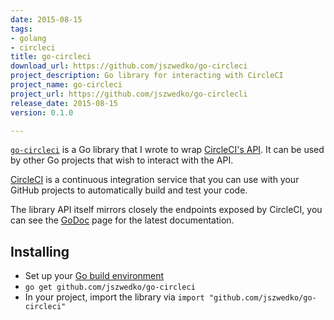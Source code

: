 ```yaml
---
date: 2015-08-15
tags:
- golang
- circleci
title: go-circleci
download_url: https://github.com/jszwedko/go-circleci
project_description: Go library for interacting with CircleCI
project_name: go-circleci
project_url: https://github.com/jszwedko/go-circlecli
release_date: 2015-08-15
version: 0.1.0

---
```


[`go-circleci`](https://github.com/jszwedko/go-circleci) is a Go library that
I wrote to wrap [CircleCI's API](https://circleci.com/docs/api). It can be used
by other Go projects that wish to interact with the API.

<!--more-->

[CircleCI](https://circleci.com) is a continuous integration service that you
can use with your GitHub projects to automatically build and test your code.

The library API itself mirrors closely the endpoints exposed by CircleCI, you
can see the [GoDoc](http://godoc.org/github.com/jszwedko/go-circleci) page for
the latest documentation.

## Installing

- Set up your [Go build environment](https://golang.org/doc/code.html)
- `go get github.com/jszwedko/go-circleci`
- In your project, import the library via `import "github.com/jszwedko/go-circleci"`
